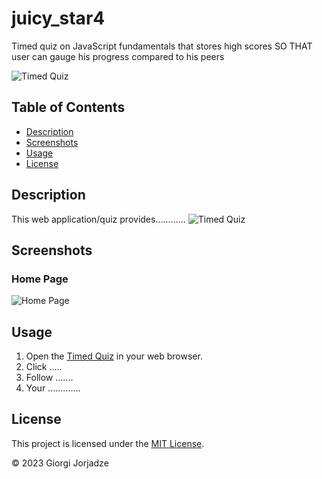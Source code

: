 # juicy_star4

Timed quiz on JavaScript fundamentals that stores high scores
SO THAT user can gauge his progress compared to his peers

![Timed Quiz](......screenshot.......)

## Table of Contents

- [Description](#description)
- [Screenshots](#screenshots)
- [Usage](#usage)
- [License](#license)

## Description

This web application/quiz provides............ 
![Timed Quiz](.....screenshot......)

## Screenshots

### Home Page

![Home Page](.....screenshot......)



## Usage

1. Open the [Timed Quiz](....link.....) in your web browser.
2. Click .....
3. Follow .......
4. Your .............

## License
This project is licensed under the [MIT License](LICENSE).

© 2023 Giorgi Jorjadze